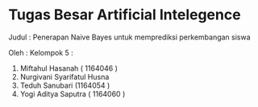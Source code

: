 # Tugas Besar Artificial Intelegence

Judul :
Penerapan Naive Bayes untuk memprediksi perkembangan siswa

Oleh :
Kelompok 5 :
1. Miftahul Hasanah ( 1164046 )
2. Nurgivani Syarifatul Husna
3. Teduh Sanubari (1164054 )
4. Yogi Aditya Saputra ( 1164060 )
